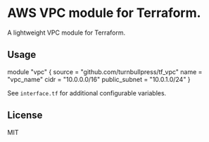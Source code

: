 # AWS VPC module for Terraform.
A lightweight VPC module for Terraform.
## Usage
module "vpc" {
  source = "github.com/turnbullpress/tf_vpc"
  name = "vpc_name"
  cidr = "10.0.0.0/16"
  public_subnet = "10.0.1.0/24"
}

See `interface.tf` for additional configurable variables.
## License
MIT
